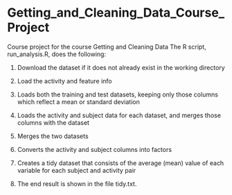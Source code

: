 # Getting_and_Cleaning_Data_Course_Project
Course project for the course Getting and Cleaning Data
The R script, run_analysis.R, does the following:

1. Download the dataset if it does not already exist in the working directory

2. Load the activity and feature info

3. Loads both the training and test datasets, keeping only those columns which reflect a mean or standard deviation

4. Loads the activity and subject data for each dataset, and merges those columns with the dataset

5. Merges the two datasets

6. Converts the activity and subject columns into factors

7. Creates a tidy dataset that consists of the average (mean) value of each variable for each subject and activity pair

8. The end result is shown in the file tidy.txt.
